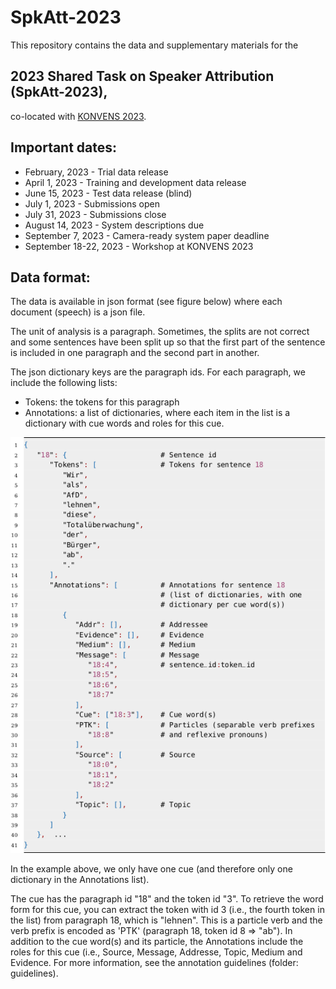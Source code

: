 # SpkAtt-2023

This repository contains the data and supplementary materials for the 

## 2023 Shared Task on Speaker Attribution (SpkAtt-2023),

co-located with [KONVENS 2023](https://www.thi.de/konvens-2023/).


## Important dates:

 * February, 2023 - Trial data release
 * April 1, 2023 - Training and development data release
 * June 15, 2023 - Test data release (blind)
 * July 1, 2023 - Submissions open
 * July 31, 2023 - Submissions close
 * August 14, 2023 - System descriptions due
 * September 7, 2023 - Camera-ready system paper deadline
 * September 18-22, 2023 - Workshop at KONVENS 2023


## Data format:

The data is available in json format (see figure below) where
each document (speech) is a json file.

The unit of analysis is a paragraph. Sometimes, the splits are
not correct and some sentences have been split up so that the 
first part of the sentence is included in one paragraph and the 
second part in another.

The json dictionary keys are the paragraph ids.
For each paragraph, we include the following lists:

  * Tokens: the tokens for this paragraph
  * Annotations: a list of dictionaries, where each item in the list is a dictionary with cue words and roles for this cue.


![alt text](img/json-format-task1.png "Data format task 1")

In the example above, we only have one cue (and therefore only one dictionary in the Annotations list).

The cue has the paragraph id "18" and the token id "3". To retrieve the word form for this cue, you can extract the token with id 3 (i.e., the fourth token in the list) from paragraph 18, which is "lehnen". This is a particle verb and the verb prefix is encoded as 'PTK' (paragraph 18, token id 8 => "ab").
In addition to the cue word(s) and its particle, the Annotations include the roles for this cue (i.e., Source, Message, Addresse, Topic, Medium and Evidence. For more information, see the annotation guidelines (folder: guidelines).


